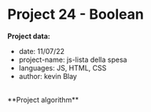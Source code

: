 # Project 24 - Boolean

**Project data:**

* date: 11/07/22
* project-name: js-lista della spesa
* languages: JS, HTML, CSS
* author: kevin Blay

<br>
**Project algorithm**